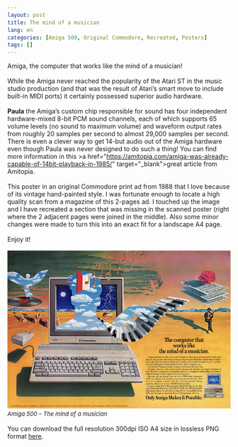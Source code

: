 ```yaml
---
layout: post
title: The mind of a musician
lang: en
categories: [Amiga 500, Original Commodore, Recreated, Posters]
tags: []
---
```

Amiga, the computer that works like the mind of a musician!
<br><br>
While the Amiga never reached the popularity of the Atari ST in the music studio production (and that was the result of Atari’s smart move to include built-in MIDI ports) it certainly possessed superior audio hardware.
<br><br>
**Paula** the Amiga’s custom chip responsible for sound has four independent hardware-mixed 8-bit PCM sound channels, each of which supports 65 volume levels (no sound to maximum volume) and waveform output rates from roughly 20 samples per second to almost 29,000 samples per second. There is even a clever way to get 14-but audio out of the Amiga hardware even though Paula was never designed to do such a thing! You can find more information in this >a href="https://amitopia.com/amiga-was-already-capable-of-14bit-playback-in-1985/" target="_blank">great article</a> from Amitopia.
<br><br>
This poster in an original Commodore print ad from 1988 that I love because of its vintage hand-painted style. I was fortunate enough to locate a high quality scan from a magazine of this 2-pages ad. I touched up the image and I have recreated a section that was missing in the scanned poster (right where the 2 adjacent pages were joined in the middle). Also some minor changes were made to turn this into an exact fit for a landscape A4 page.
<br><br>
Enjoy it!
<br><br>
<img src="\assets\img\post_previews\31-amiga_500_the_mind_of_a_musician.jpg">
<span style="font-size:small; font-style: italic">Amiga 500 – The mind of a musician</span>
<br><br>
You can download the full resolution 300dpi ISO A4 size in lossless PNG format <a href="https://app.box.com/s/5nskom0gi511m67v4bjqcppnymza3ogc" target="_blank">here</a>.